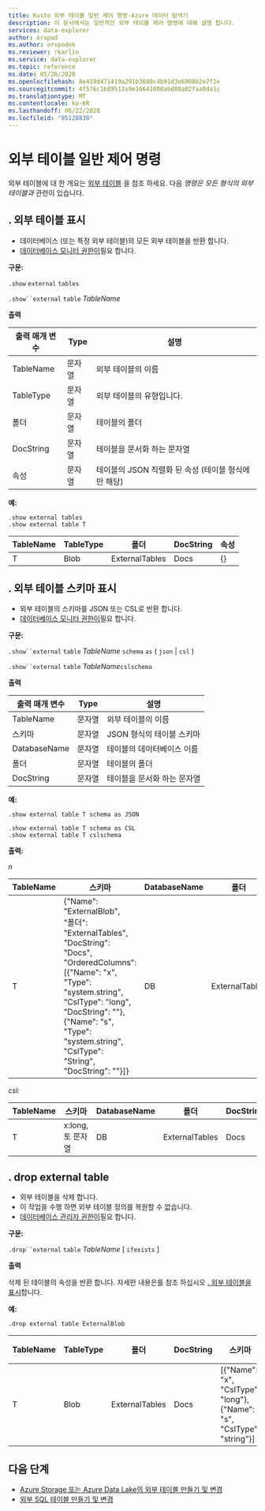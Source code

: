 ```yaml
---
title: Kusto 외부 테이블 일반 제어 명령-Azure 데이터 탐색기
description: 이 문서에서는 일반적인 외부 테이블 제어 명령에 대해 설명 합니다.
services: data-explorer
author: orspod
ms.author: orspodek
ms.reviewer: rkarlin
ms.service: data-explorer
ms.topic: reference
ms.date: 05/26/2020
ms.openlocfilehash: 8e419d471419a291b3680c4b91d3e6908b2e7f2e
ms.sourcegitcommit: 4f576c1b89513a9e16641800abd80a02faa0da1c
ms.translationtype: MT
ms.contentlocale: ko-KR
ms.lasthandoff: 06/22/2020
ms.locfileid: "85128838"
---
```

# <a name="external-table-general-control-commands"></a>외부 테이블 일반 제어 명령

외부 테이블에 대 한 개요는 [외부 테이블](../query/schema-entities/externaltables.md) 을 참조 하세요. 다음 _명령은 모든 형식의 외부 테이블과_ 관련이 있습니다.

## <a name="show-external-tables"></a>. 외부 테이블 표시

* 데이터베이스 (또는 특정 외부 테이블)의 모든 외부 테이블을 반환 합니다.
* [데이터베이스 모니터 권한이](../management/access-control/role-based-authorization.md)필요 합니다.

**구문:** 

`.show` `external` `tables`

`.show``external` `table` *TableName*

**출력**

| 출력 매개 변수 | Type   | 설명                                                         |
|------------------|--------|---------------------------------------------------------------------|
| TableName        | 문자열 | 외부 테이블의 이름                                             |
| TableType        | 문자열 | 외부 테이블의 유형입니다.                                              |
| 폴더           | 문자열 | 테이블의 폴더                                                     |
| DocString        | 문자열 | 테이블을 문서화 하는 문자열                                       |
| 속성       | 문자열 | 테이블의 JSON 직렬화 된 속성 (테이블 형식에만 해당) |


**예:**

```kusto
.show external tables
.show external table T
```

| TableName | TableType | 폴더         | DocString | 속성 |
|-----------|-----------|----------------|-----------|------------|
| T         | Blob      | ExternalTables | Docs      | {}         |


## <a name="show-external-table-schema"></a>. 외부 테이블 스키마 표시

* 외부 테이블의 스키마를 JSON 또는 CSL로 반환 합니다. 
* [데이터베이스 모니터 권한이](../management/access-control/role-based-authorization.md)필요 합니다.

**구문:** 

`.show``external` `table` *TableName* `schema` `as` ( `json`  |  `csl` )

`.show``external` `table` *TableName*`cslschema`

**출력**

| 출력 매개 변수 | Type   | 설명                        |
|------------------|--------|------------------------------------|
| TableName        | 문자열 | 외부 테이블의 이름            |
| 스키마           | 문자열 | JSON 형식의 테이블 스키마 |
| DatabaseName     | 문자열 | 테이블의 데이터베이스 이름             |
| 폴더           | 문자열 | 테이블의 폴더                    |
| DocString        | 문자열 | 테이블을 문서화 하는 문자열      |

**예:**

```kusto
.show external table T schema as JSON
```

```kusto
.show external table T schema as CSL
.show external table T cslschema
```

**출력:**

*n*

| TableName | 스키마    | DatabaseName | 폴더         | DocString |
|-----------|----------------------------------|--------------|----------------|-----------|
| T         | {"Name": "ExternalBlob",<br>"폴더": "ExternalTables",<br>"DocString": "Docs",<br>"OrderedColumns": [{"Name": "x", "Type": "system.string", "CslType": "long", "DocString": ""}, {"Name": "s", "Type": "system.string", "CslType": "String", "DocString": ""}]} | DB           | ExternalTables | Docs      |


*csl:*

| TableName | 스키마          | DatabaseName | 폴더         | DocString |
|-----------|-----------------|--------------|----------------|-----------|
| T         | x:long, 토 문자열 | DB           | ExternalTables | Docs      |

## <a name="drop-external-table"></a>. drop external table

* 외부 테이블을 삭제 합니다. 
* 이 작업을 수행 하면 외부 테이블 정의를 복원할 수 없습니다.
* [데이터베이스 관리자 권한이](../management/access-control/role-based-authorization.md)필요 합니다.

**구문:**  

`.drop``external` `table` *TableName* [ `ifexists` ]

**출력**

삭제 된 테이블의 속성을 반환 합니다. 자세한 내용은를 참조 하십시오 [. 외부 테이블을 표시](#show-external-tables)합니다.

**예:**

```kusto
.drop external table ExternalBlob
```

| TableName | TableType | 폴더         | DocString | 스키마       | 속성 |
|-----------|-----------|----------------|-----------|-----------------------------------------------------|------------|
| T         | Blob      | ExternalTables | Docs      | [{"Name": "x", "CslType": "long"},<br> {"Name": "s", "CslType": "string"}] | {}         |

## <a name="next-steps"></a>다음 단계

* [Azure Storage 또는 Azure Data Lake의 외부 테이블 만들기 및 변경](external-tables-azurestorage-azuredatalake.md)
* [외부 SQL 테이블 만들기 및 변경](external-sql-tables.md)
